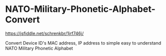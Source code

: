# NATO-Military-Phonetic-Alphabet-Convert

https://jsfiddle.net/schrenkbr/1jrf746j/


Convert Device ID's MAC address, IP address to simple easy to understand NATO Military Phonetic Alphabet

